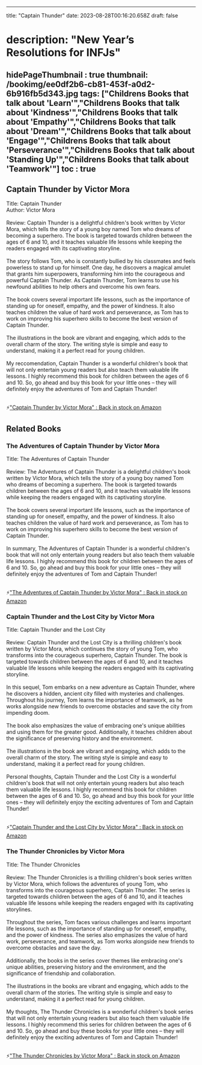 
---
title: "Captain Thunder"
date: 2023-08-28T00:16:20.658Z
draft: false
# description: "New Year’s Resolutions for INFJs"
hidePageThumbnail : true
thumbnail: /bookimg/ee0df2b6-cb81-453f-a0d2-6b916fb5d343.jpg
tags: ["Childrens Books that talk about 'Learn'","Childrens Books that talk about 'Kindness'","Childrens Books that talk about 'Empathy'","Childrens Books that talk about 'Dream'","Childrens Books that talk about 'Engage'","Childrens Books that talk about 'Perseverance'","Childrens Books that talk about 'Standing Up'","Childrens Books that talk about 'Teamwork'"]
toc : true
---
## Captain Thunder by Victor Mora

Title: Captain Thunder</br>
Author: Victor Mora</br></br>
Review: Captain Thunder is a delightful children's book written by Victor Mora, which tells the story of a young boy named Tom who dreams of becoming a superhero. The book is targeted towards children between the ages of 6 and 10, and it teaches valuable life lessons while keeping the readers engaged with its captivating storyline.</br></br>
The story follows Tom, who is constantly bullied by his classmates and feels powerless to stand up for himself. One day, he discovers a magical amulet that grants him superpowers, transforming him into the courageous and powerful Captain Thunder. As Captain Thunder, Tom learns to use his newfound abilities to help others and overcome his own fears.</br></br>
The book covers several important life lessons, such as the importance of standing up for oneself, empathy, and the power of kindness. It also teaches children the value of hard work and perseverance, as Tom has to work on improving his superhero skills to become the best version of Captain Thunder.</br></br>
The illustrations in the book are vibrant and engaging, which adds to the overall charm of the story. The writing style is simple and easy to understand, making it a perfect read for young children.</br></br>
My reccomendation, Captain Thunder is a wonderful children's book that will not only entertain young readers but also teach them valuable life lessons. I highly recommend this book for children between the ages of 6 and 10. So, go ahead and buy this book for your little ones – they will definitely enjoy the adventures of Tom and Captain Thunder!</br></br>

<p>⚡<a id="aflink" href="https://www.amazon.com/gp/search?ie=UTF8&tag=klayu00-20&linkCode=ur2&linkId=6639bed89a8ad8dd2705e40644eb43d3&camp=1789&creative=9325&index=books&keywords=Captain Thunder by Victor Mora" class="one" target="_blank" title='"Captain Thunder by Victor Mora" : Back in stock on Amazon'>"Captain Thunder by Victor Mora" : Back in stock on Amazon</a></p>

## Related Books
### The Adventures of Captain Thunder by Victor Mora
Title: The Adventures of Captain Thunder</br></br>
Review: The Adventures of Captain Thunder is a delightful children's book written by Victor Mora, which tells the story of a young boy named Tom who dreams of becoming a superhero. The book is targeted towards children between the ages of 6 and 10, and it teaches valuable life lessons while keeping the readers engaged with its captivating storyline.</br></br>
The book covers several important life lessons, such as the importance of standing up for oneself, empathy, and the power of kindness. It also teaches children the value of hard work and perseverance, as Tom has to work on improving his superhero skills to become the best version of Captain Thunder.</br></br>
In summary, The Adventures of Captain Thunder is a wonderful children's book that will not only entertain young readers but also teach them valuable life lessons. I highly recommend this book for children between the ages of 6 and 10. So, go ahead and buy this book for your little ones – they will definitely enjoy the adventures of Tom and Captain Thunder!</br></br>

<p>⚡<a id="aflink" href="https://www.amazon.com/gp/search?ie=UTF8&tag=klayu00-20&linkCode=ur2&linkId=6639bed89a8ad8dd2705e40644eb43d3&camp=1789&creative=9325&index=books&keywords=The Adventures of Captain Thunder by Victor Mora" class="one" target="_blank" title='"The Adventures of Captain Thunder by Victor Mora" : Back in stock on Amazon'>"The Adventures of Captain Thunder by Victor Mora" : Back in stock on Amazon</a></p>

### Captain Thunder and the Lost City by Victor Mora
Title: Captain Thunder and the Lost City</br></br>
Review: Captain Thunder and the Lost City is a thrilling children's book written by Victor Mora, which continues the story of young Tom, who transforms into the courageous superhero, Captain Thunder. The book is targeted towards children between the ages of 6 and 10, and it teaches valuable life lessons while keeping the readers engaged with its captivating storyline.</br></br>
In this sequel, Tom embarks on a new adventure as Captain Thunder, where he discovers a hidden, ancient city filled with mysteries and challenges. Throughout his journey, Tom learns the importance of teamwork, as he works alongside new friends to overcome obstacles and save the city from impending doom.</br></br>
The book also emphasizes the value of embracing one's unique abilities and using them for the greater good. Additionally, it teaches children about the significance of preserving history and the environment.</br></br>
The illustrations in the book are vibrant and engaging, which adds to the overall charm of the story. The writing style is simple and easy to understand, making it a perfect read for young children.</br></br>
Personal thoughts, Captain Thunder and the Lost City is a wonderful children's book that will not only entertain young readers but also teach them valuable life lessons. I highly recommend this book for children between the ages of 6 and 10. So, go ahead and buy this book for your little ones – they will definitely enjoy the exciting adventures of Tom and Captain Thunder!</br></br>

<p>⚡<a id="aflink" href="https://www.amazon.com/gp/search?ie=UTF8&tag=klayu00-20&linkCode=ur2&linkId=6639bed89a8ad8dd2705e40644eb43d3&camp=1789&creative=9325&index=books&keywords=Captain Thunder and the Lost City by Victor Mora" class="one" target="_blank" title='"Captain Thunder and the Lost City by Victor Mora" : Back in stock on Amazon'>"Captain Thunder and the Lost City by Victor Mora" : Back in stock on Amazon</a></p>

### The Thunder Chronicles by Victor Mora
Title: The Thunder Chronicles</br></br>
Review: The Thunder Chronicles is a thrilling children's book series written by Victor Mora, which follows the adventures of young Tom, who transforms into the courageous superhero, Captain Thunder. The series is targeted towards children between the ages of 6 and 10, and it teaches valuable life lessons while keeping the readers engaged with its captivating storylines.</br></br>
Throughout the series, Tom faces various challenges and learns important life lessons, such as the importance of standing up for oneself, empathy, and the power of kindness. The series also emphasizes the value of hard work, perseverance, and teamwork, as Tom works alongside new friends to overcome obstacles and save the day.</br></br>
Additionally, the books in the series cover themes like embracing one's unique abilities, preserving history and the environment, and the significance of friendship and collaboration.</br></br>
The illustrations in the books are vibrant and engaging, which adds to the overall charm of the stories. The writing style is simple and easy to understand, making it a perfect read for young children.</br></br>
My thoughts, The Thunder Chronicles is a wonderful children's book series that will not only entertain young readers but also teach them valuable life lessons. I highly recommend this series for children between the ages of 6 and 10. So, go ahead and buy these books for your little ones – they will definitely enjoy the exciting adventures of Tom and Captain Thunder!</br></br>

<p>⚡<a id="aflink" href="https://www.amazon.com/gp/search?ie=UTF8&tag=klayu00-20&linkCode=ur2&linkId=6639bed89a8ad8dd2705e40644eb43d3&camp=1789&creative=9325&index=books&keywords=The Thunder Chronicles by Victor Mora" class="one" target="_blank" title='"The Thunder Chronicles by Victor Mora" : Back in stock on Amazon'>"The Thunder Chronicles by Victor Mora" : Back in stock on Amazon</a></p>
